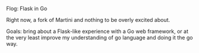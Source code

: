Flog: Flask in Go

Right now, a fork of Martini and nothing to be overly excited about. 

Goals: bring about a Flask-like experience with a Go web framework, or at the very least improve my understanding of go language and doing it the go way.
